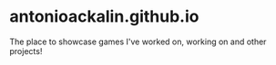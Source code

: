 # antonioackalin.github.io
The place to showcase games I've worked on, working on and other projects!
